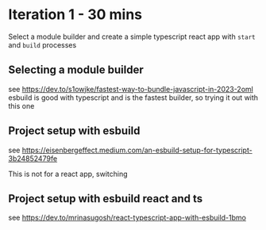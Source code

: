 # Iteration 1 - 30 mins

Select a module builder and create a simple typescript react app with `start` and `build` processes

## Selecting a module builder

see https://dev.to/s1owjke/fastest-way-to-bundle-javascript-in-2023-2oml
esbuild is good with typescript and is the fastest builder, so trying it out with this one

## Project setup with esbuild

see https://eisenbergeffect.medium.com/an-esbuild-setup-for-typescript-3b24852479fe

This is not for a react app, switching

## Project setup with esbuild react and ts

see https://dev.to/mrinasugosh/react-typescript-app-with-esbuild-1bmo
